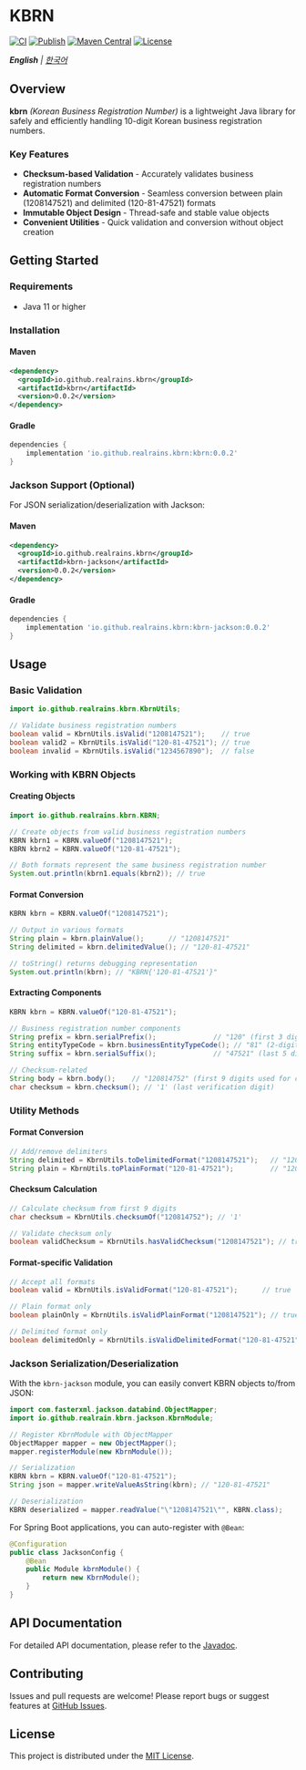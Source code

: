 # KBRN

[![CI](https://github.com/realrains/kbrn/actions/workflows/ci.yml/badge.svg)](https://github.com/realrains/kbrn/actions/workflows/ci.yml)
[![Publish](https://github.com/realrains/kbrn/actions/workflows/publish.yml/badge.svg)](https://github.com/realrains/kbrn/actions/workflows/publish.yml)
[![Maven Central](https://img.shields.io/maven-central/v/io.github.realrains.kbrn/kbrn.svg)](https://search.maven.org/artifact/io.github.realrains.kbrn/kbrn)
[![License](https://img.shields.io/badge/License-MIT-blue.svg)](https://opensource.org/licenses/MIT)

***English** | [한국어](README.md)*

## Overview

**kbrn** _(Korean Business Registration Number)_ is a lightweight Java library for safely and efficiently handling 10-digit Korean business registration numbers.

### Key Features

- **Checksum-based Validation** - Accurately validates business registration numbers
- **Automatic Format Conversion** - Seamless conversion between plain (1208147521) and delimited (120-81-47521) formats
- **Immutable Object Design** - Thread-safe and stable value objects
- **Convenient Utilities** - Quick validation and conversion without object creation

## Getting Started

### Requirements

- Java 11 or higher

### Installation

#### Maven
```xml
<dependency>
  <groupId>io.github.realrains.kbrn</groupId>
  <artifactId>kbrn</artifactId>
  <version>0.0.2</version>
</dependency>
```

#### Gradle
```groovy
dependencies {
    implementation 'io.github.realrains.kbrn:kbrn:0.0.2'
}
```

### Jackson Support (Optional)

For JSON serialization/deserialization with Jackson:

#### Maven
```xml
<dependency>
  <groupId>io.github.realrains.kbrn</groupId>
  <artifactId>kbrn-jackson</artifactId>
  <version>0.0.2</version>
</dependency>
```

#### Gradle
```groovy
dependencies {
    implementation 'io.github.realrains.kbrn:kbrn-jackson:0.0.2'
}
```

## Usage

### Basic Validation

```java
import io.github.realrains.kbrn.KbrnUtils;

// Validate business registration numbers
boolean valid = KbrnUtils.isValid("1208147521");    // true
boolean valid2 = KbrnUtils.isValid("120-81-47521"); // true
boolean invalid = KbrnUtils.isValid("1234567890");  // false
```

### Working with KBRN Objects

#### Creating Objects

```java
import io.github.realrains.kbrn.KBRN;

// Create objects from valid business registration numbers
KBRN kbrn1 = KBRN.valueOf("1208147521");
KBRN kbrn2 = KBRN.valueOf("120-81-47521");

// Both formats represent the same business registration number
System.out.println(kbrn1.equals(kbrn2)); // true
```

#### Format Conversion

```java
KBRN kbrn = KBRN.valueOf("1208147521");

// Output in various formats
String plain = kbrn.plainValue();      // "1208147521"
String delimited = kbrn.delimitedValue(); // "120-81-47521"

// toString() returns debugging representation
System.out.println(kbrn); // "KBRN{'120-81-47521'}"
```

#### Extracting Components

```java
KBRN kbrn = KBRN.valueOf("120-81-47521");

// Business registration number components
String prefix = kbrn.serialPrefix();              // "120" (first 3 digits of serial number)
String entityTypeCode = kbrn.businessEntityTypeCode(); // "81" (2-digit business entity type code)
String suffix = kbrn.serialSuffix();              // "47521" (last 5 digits of serial number)

// Checksum-related
String body = kbrn.body();    // "120814752" (first 9 digits used for checksum calculation)
char checksum = kbrn.checksum(); // '1' (last verification digit)
```

### Utility Methods

#### Format Conversion

```java
// Add/remove delimiters
String delimited = KbrnUtils.toDelimitedFormat("1208147521");   // "120-81-47521"
String plain = KbrnUtils.toPlainFormat("120-81-47521");         // "1208147521"
```

#### Checksum Calculation

```java
// Calculate checksum from first 9 digits
char checksum = KbrnUtils.checksumOf("120814752"); // '1'

// Validate checksum only
boolean validChecksum = KbrnUtils.hasValidChecksum("1208147521"); // true
```

#### Format-specific Validation

```java
// Accept all formats
boolean valid = KbrnUtils.isValidFormat("120-81-47521");      // true

// Plain format only
boolean plainOnly = KbrnUtils.isValidPlainFormat("1208147521"); // true

// Delimited format only  
boolean delimitedOnly = KbrnUtils.isValidDelimitedFormat("120-81-47521"); // true
```

### Jackson Serialization/Deserialization

With the `kbrn-jackson` module, you can easily convert KBRN objects to/from JSON:

```java
import com.fasterxml.jackson.databind.ObjectMapper;
import io.github.realrain.kbrn.jackson.KbrnModule;

// Register KbrnModule with ObjectMapper
ObjectMapper mapper = new ObjectMapper();
mapper.registerModule(new KbrnModule());

// Serialization
KBRN kbrn = KBRN.valueOf("120-81-47521");
String json = mapper.writeValueAsString(kbrn); // "120-81-47521"

// Deserialization
KBRN deserialized = mapper.readValue("\"1208147521\"", KBRN.class);
```

For Spring Boot applications, you can auto-register with `@Bean`:

```java
@Configuration
public class JacksonConfig {
    @Bean
    public Module kbrnModule() {
        return new KbrnModule();
    }
}
```

## API Documentation

For detailed API documentation, please refer to the [Javadoc](https://javadoc.io/doc/io.github.realrains.kbrn/kbrn).

## Contributing

Issues and pull requests are welcome! Please report bugs or suggest features at [GitHub Issues](https://github.com/realrains/kbrn/issues).

## License

This project is distributed under the [MIT License](LICENSE).
